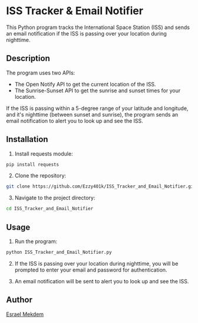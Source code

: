 
# ISS Tracker & Email Notifier

This Python program tracks the International Space Station (ISS) and sends an email notification if the ISS is passing over your location during nighttime.

## Description

The program uses two APIs:
- The Open Notify API to get the current location of the ISS.
- The Sunrise-Sunset API to get the sunrise and sunset times for your location.

If the ISS is passing within a 5-degree range of your latitude and longitude, and it's nighttime (between sunset and sunrise), the program sends an email notification to alert you to look up and see the ISS.

## Installation

1. Install requests module:

```bash
pip install requests
```

2. Clone the repository:

```bash
git clone https://github.com/Ezzy401k/ISS_Tracker_and_Email_Notifier.git
```

3. Navigate to the project directory:

```bash
cd ISS_Tracker_and_Email_Notifier
```

## Usage

1. Run the program:

```bash
python ISS_Tracker_and_Email_Notifier.py
```

2. If the ISS is passing over your location during nighttime, you will be prompted to enter your email and password for authentication.

3. An email notification will be sent to alert you to look up and see the ISS.

## Author

[Esrael Mekdem](https://github.com/Ezzy401k)